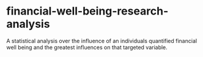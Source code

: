 # financial-well-being-research-analysis
A statistical analysis over the influence of an individuals quantified financial well being and the greatest influences on that targeted variable.
